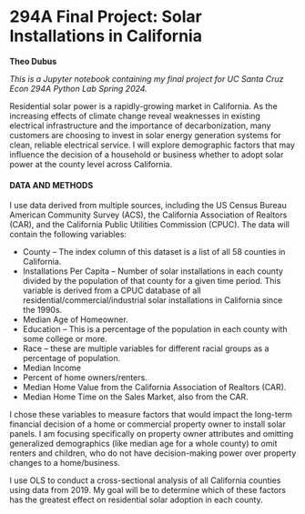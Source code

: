 # 294A Final Project: Solar Installations in California
**Theo Dubus**

*This is a Jupyter notebook containing my final project for UC Santa Cruz Econ 294A Python Lab Spring 2024.*

Residential solar power is a rapidly-growing market in California. As the increasing
effects of climate change reveal weaknesses in existing electrical infrastructure and the
importance of decarbonization, many customers are choosing to invest in solar energy generation
systems for clean, reliable electrical service. I will explore demographic factors that may
influence the decision of a household or business whether to adopt solar power at the county
level across California.

#### DATA AND METHODS

I use data derived from multiple sources, including the US Census Bureau
American Community Survey (ACS), the California Association of Realtors (CAR), and the
California Public Utilities Commission (CPUC). The data will contain the following variables:
- County – The index column of this dataset is a list of all 58 counties in California.
- Installations Per Capita – Number of solar installations in each county divided by the
population of that county for a given time period. This variable is derived from a CPUC
database of all residential/commercial/industrial solar installations in California since the
1990s.
- Median Age of Homeowner.
- Education – This is a percentage of the population in each county with some college or
more.
- Race – these are multiple variables for different racial groups as a percentage of
population.
- Median Income
- Percent of home owners/renters.
- Median Home Value from the California Association of Realtors (CAR).
- Median Home Time on the Sales Market, also from the CAR.

I chose these variables to measure factors that would impact the long-term financial decision of a
home or commercial property owner to install solar panels. I am focusing specifically on
property owner attributes and omitting generalized demographics (like median age for a whole
county) to omit renters and children, who do not have decision-making power over property
changes to a home/business.

I use OLS to conduct a cross-sectional analysis of all California counties using data
from 2019. My goal will be to determine which of these factors has the greatest effect on
residential solar adoption in each county.